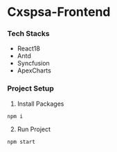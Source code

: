 # Cxspsa-Frontend

### Tech Stacks

- React18
- Antd
- Syncfusion
- ApexCharts

### Project Setup

1. Install Packages

```
npm i
```

2. Run Project

```
npm start
```
